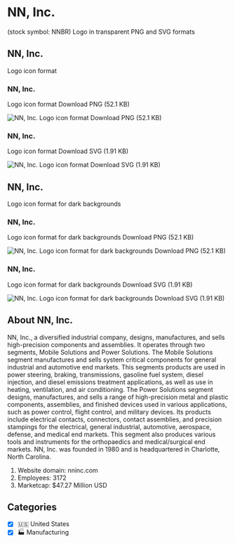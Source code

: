 # NN, Inc.
 (stock symbol: NNBR) Logo in transparent PNG and SVG formats

## NN, Inc.
 Logo icon format

### NN, Inc.
 Logo icon format Download PNG (52.1 KB)

![NN, Inc.
 Logo icon format Download PNG (52.1 KB)](/img/orig/NNBR-4881992f.png)

### NN, Inc.
 Logo icon format Download SVG (1.91 KB)

![NN, Inc.
 Logo icon format Download SVG (1.91 KB)](/img/orig/NNBR-68d300b9.svg)

## NN, Inc.
 Logo icon format for dark backgrounds

### NN, Inc.
 Logo icon format for dark backgrounds Download PNG (52.1 KB)

![NN, Inc.
 Logo icon format for dark backgrounds Download PNG (52.1 KB)](/img/orig/NNBR.D-b0a066e9.png)

### NN, Inc.
 Logo icon format for dark backgrounds Download SVG (1.91 KB)

![NN, Inc.
 Logo icon format for dark backgrounds Download SVG (1.91 KB)](/img/orig/NNBR.D-14da09f2.svg)

## About NN, Inc.


NN, Inc., a diversified industrial company, designs, manufactures, and sells high-precision components and assemblies. It operates through two segments, Mobile Solutions and Power Solutions. The Mobile Solutions segment manufactures and sells system critical components for general industrial and automotive end markets. This segments products are used in power steering, braking, transmissions, gasoline fuel system, diesel injection, and diesel emissions treatment applications, as well as use in heating, ventilation, and air conditioning. The Power Solutions segment designs, manufactures, and sells a range of high-precision metal and plastic components, assemblies, and finished devices used in various applications, such as power control, flight control, and military devices. Its products include electrical contacts, connectors, contact assemblies, and precision stampings for the electrical, general industrial, automotive, aerospace, defense, and medical end markets. This segment also produces various tools and instruments for the orthopaedics and medical/surgical end markets. NN, Inc. was founded in 1980 and is headquartered in Charlotte, North Carolina.

1. Website domain: nninc.com
2. Employees: 3172
3. Marketcap: $47.27 Million USD


## Categories
- [x] 🇺🇸 United States
- [x] 🏭 Manufacturing
